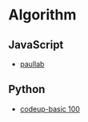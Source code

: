 # Algorithm

## JavaScript

- [paullab](/js/paullab/README.md)

## Python

- [codeup-basic 100](/python/codeup/basic-100/README.md)
